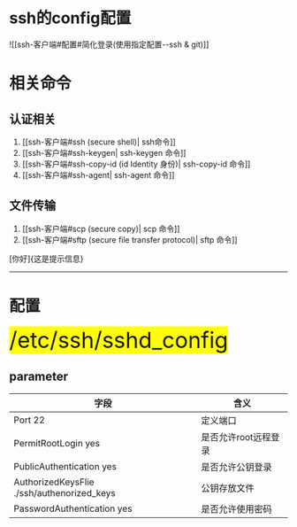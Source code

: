 # ssh的config配置
![[ssh-客户端#配置#简化登录(使用指定配置--ssh & git)]]

# 相关命令
## 认证相关
1. [[ssh-客户端#ssh (secure shell)| ssh命令]]
2. [[ssh-客户端#ssh-keygen| ssh-keygen 命令]]
3. [[ssh-客户端#ssh-copy-id (id Identity 身份)| ssh-copy-id 命令]]
4. [[ssh-客户端#ssh-agent| ssh-agent 命令]]
## 文件传输
1. [[ssh-客户端#scp (secure copy)| scp 命令]]
2. [[ssh-客户端#sftp (secure file transfer protocol)| sftp 命令]]

[你好]{这是提示信息}

---

# 配置
<span style="background-color:yellow;font-size:40px">/etc/ssh/sshd_config</span>
## parameter

| 字段                                         | 含义           |
| ------------------------------------------ | ------------ |
| Port 22                                    | 定义端口         |
| PermitRootLogin yes                        | 是否允许root远程登录 |
| PublicAuthentication yes                   | 是否允许公钥登录     |
| AuthorizedKeysFlie ./ssh/authenorized_keys | 公钥存放文件       |
| PasswordAuthentication yes                 | 是否允许使用密码     |
